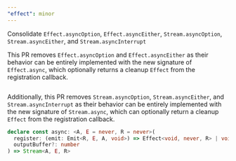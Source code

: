 ```yaml
---
"effect": minor
---
```


Consolidate `Effect.asyncOption`, `Effect.asyncEither`, `Stream.asyncOption`, `Stream.asyncEither`, and `Stream.asyncInterrupt`

This PR removes `Effect.asyncOption` and `Effect.asyncEither` as their behavior can be entirely implemented with the new signature of `Effect.async`, which optionally returns a cleanup `Effect` from the registration callback.

```ts

```

Additionally, this PR removes `Stream.asyncOption`, `Stream.asyncEither`, and `Stream.asyncInterrupt` as their behavior can be entirely implemented with the new signature of `Stream.async`, which can optionally return a cleanup `Effect` from the registration callback.

```ts
declare const async: <A, E = never, R = never>(
  register: (emit: Emit<R, E, A, void>) => Effect<void, never, R> | void,
  outputBuffer?: number
) => Stream<A, E, R>
```

